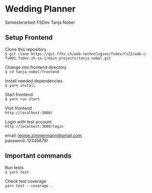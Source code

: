 # Wedding Planner

Semesterarbeit FSDev Tanja Nobel

## Setup Frontend

Clone this repository<br>
`$ git clone https://git.ffhs.ch/web-technologien/fsdev/fs22/w4b-c-fs001.fsdev.zh-sa-1/main_projects/tanja_nobel.git`

Change into frontend directory<br>
`$ cd tanja_nobel/frontend`

Install needed dependencies<br>
`$ yarn install`

Start frontend<br>
`$ yarn run start`

Visit frontend<br>
`http://localhost:3000/`

Login with test account<br>
`http://localhost:3000/login`

email:
leonie.zimmermann@gmail.com<br>
password:
12345678!


## Important commands
Run tests<br>
`$ yarn test`

Check test coverage<br>
`yarn test --coverage .`
